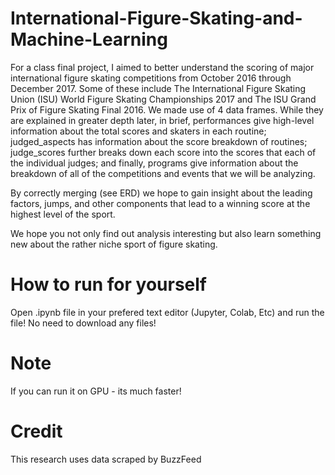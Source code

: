 # International-Figure-Skating-and-Machine-Learning
For a class final project, I aimed to better understand the scoring of major international figure skating competitions from October 2016 through December 2017. Some of these include The International Figure Skating Union (ISU) World Figure Skating Championships 2017 and The ISU Grand Prix of Figure Skating Final 2016. We made use of 4 data frames. While they are explained in greater depth later, in brief, performances give high-level information about the total scores and skaters in each routine; judged_aspects has information about the score breakdown of routines; judge_scores further breaks down each score into the scores that each of the individual judges; and finally, programs give information about the breakdown of all of the competitions and events that we will be analyzing.

By correctly merging (see ERD) we hope to gain insight about the leading factors, jumps, and other components that lead to a winning score at the highest level of the sport.

We hope you not only find out analysis interesting but also learn something new about the rather niche sport of figure skating.

# How to run for yourself
Open .ipynb file in your prefered text editor (Jupyter, Colab, Etc) and run the file!
No need to download any files!

# Note
If you can run it on GPU - its much faster!

# Credit
This research uses data scraped by BuzzFeed
